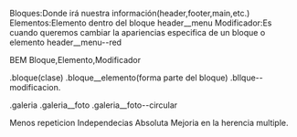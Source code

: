 Bloques:Donde irá nuestra información(header,footer,main,etc.)
Elementos:Elemento dentro del bloque header__menu
Modificador:Es cuando queremos cambiar la apariencias especifica de un bloque o elemento header__menu--red

BEM
Bloque,Elemento,Modificador

.bloque(clase)
.bloque__elemento(forma parte del bloque)
.bllque--modificacion.

.galeria
.galeria__foto
.galeria__foto--circular

Menos repeticion
Independecias Absoluta
Mejoria en la herencia multiple.